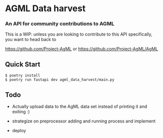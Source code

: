 
# AGML Data harvest

### An API for community contributions to AGML

This is a WIP: unless you are looking to contribute to this API specifically, you want to head back to 

https://github.com/Project-AgML
or 
https://github.com/Project-AgML/AgML 

## Quick Start
```
$ poetry install
$ poetry run fastapi dev agml_data_harvest/main.py
```

## Todo

- Actually upload data to the AgML data set instead of printing it and exiting :)

- strategize on preprocessor adding and running process and implement

- deploy